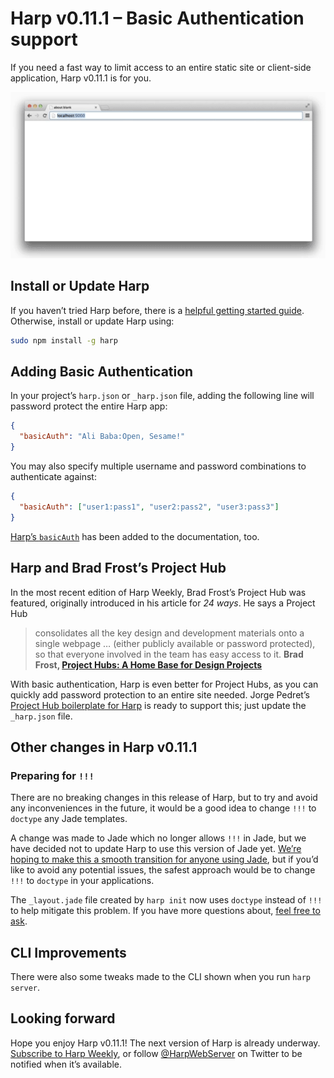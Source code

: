# Harp v0.11.1 – Basic Authentication support

If you need a fast way to limit access to an entire static site or client-side application, Harp v0.11.1 is for you.

![Logging into the default Harp application with basic authentication.](images/v0-11-1-basic-auth.gif)

## Install or Update Harp

If you haven’t tried Harp before, there is a [helpful getting started guide](http://harpjs.com/docs/quick-start). Otherwise, install or update Harp using:

```sh
sudo npm install -g harp
```

## Adding Basic Authentication

In your project’s `harp.json` or `_harp.json` file, adding the following line will password protect the entire Harp app:

```json
{
  "basicAuth": "Ali Baba:Open, Sesame!"
}
```

You may also specify multiple username and password combinations to authenticate against:

```json
{
  "basicAuth": ["user1:pass1", "user2:pass2", "user3:pass3"]
}
```

[Harp’s `basicAuth`](../docs/development/basicauth) has been added to the documentation, too.

## Harp and Brad Frost’s Project Hub

In the most recent edition of Harp Weekly, Brad Frost’s Project Hub was featured, originally introduced in his article for <cite>24 ways</cite>. He says a Project Hub

> consolidates all the key design and development materials onto a single webpage … (either publicly available or password protected), so that everyone involved in the team has easy access to it.
> __Brad Frost, [Project Hubs: A Home Base for Design Projects](http://24ways.org/2013/project-hubs/)__

With basic authentication, Harp is even better for Project Hubs, as you can quickly add password protection to an entire site needed. Jorge Pedret’s [Project Hub boilerplate for Harp](https://github.com/jorgepedret/harp-project-hub) is ready to support this; just update the `_harp.json` file.

## Other changes in Harp v0.11.1

### Preparing for `!!!`

There are no breaking changes in this release of Harp, but to try and avoid any inconveniences in the future, it would be a good idea to change `!!!` to `doctype` any Jade templates.

A change was made to Jade which no longer allows `!!!` in Jade, but we have decided not to update Harp to use this version of Jade yet. [We’re hoping to make this a smooth transition for anyone using Jade](https://github.com/visionmedia/jade/pull/1374), but if you’d like to avoid any potential issues, the safest approach would be to change `!!!` to `doctype` in your applications.

The `_layout.jade` file created by `harp init` now uses `doctype` instead of `!!!` to help mitigate this problem. If you have more questions about, [feel free to ask](http://harpjs.com/community).

## CLI Improvements

There were also some tweaks made to the CLI shown when you run `harp server`.

## Looking forward

Hope you enjoy Harp v0.11.1! The next version of Harp is already underway. [Subscribe to Harp Weekly](subscribe), or follow [@HarpWebServer](http://twitter.com/harpwebserver) on Twitter to be notified when it’s available.